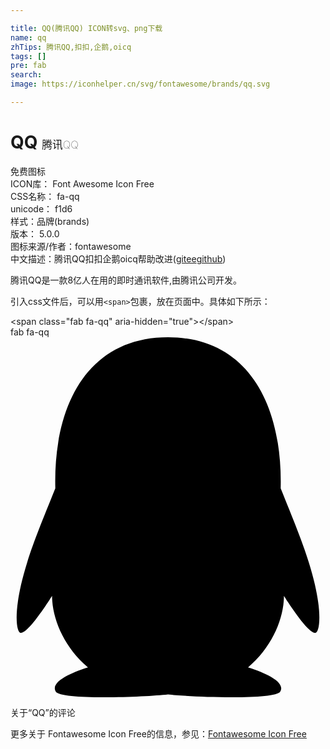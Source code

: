 ```yaml
---

title: QQ(腾讯QQ) ICON转svg、png下载
name: qq
zhTips: 腾讯QQ,扣扣,企鹅,oicq
tags: []
pre: fab
search: 
image: https://iconhelper.cn/svg/fontawesome/brands/qq.svg

---
```


# QQ  <small style="font-size: 60%;font-weight: 100">腾讯QQ</small>


<div class="detail-page">
<p>
<span><span class="badge-success badge">免费图标</span> </span>
<br/>
<span>
ICON库：
<span class="badge-secondary badge">Font Awesome Icon Free</span> 
</span>
<br/>
<span>
CSS名称：
<span class="badge-secondary badge">fa-qq</span> 
</span>
<br/>
<span>
unicode：
<span class="badge-secondary badge">f1d6</span> 
<copy-btn content='f1d6' btn-title=""></copy-btn>
<copy-btn :content='String.fromCodePoint(parseInt("f1d6", 16))' btn-title="复制U"></copy-btn>
</span><br/><span>样式：<span class="badge-light badge">品牌(brands)</span></span>
<br/>
<span>
版本：
<span class="badge-secondary badge">5.0.0</span> 
</span>
<br/>
<span>图标来源/作者：<span class="badge-light badge">fontawesome</span></span> 
<br/>
<span class="zh-detail">中文描述：<span class="badge-primary badge">腾讯QQ</span><span class="badge-primary badge">扣扣</span><span class="badge-primary badge">企鹅</span><span class="badge-primary badge">oicq</span><span class="help-link"><span>帮助改进</span>(<a href="https://gitee.com/liuwave/icon-helper/edit/master/json/fontawesome/brands/qq.json" target="_blank" rel="noopener noreferrer">gitee</a><a href="https://github.com/liuwave/icon-helper/edit/master/json/fontawesome/brands/qq.json" target="_blank" rel="noopener noreferrer">github</a></span>)</span><br/>
</p>
</div><div class="description description alert alert-light">腾讯QQ是一款8亿人在用的即时通讯软件,由腾讯公司开发。</div>
<div class="alert alert-dark">
  <i class="fab fa-qq fa-xs"></i>
  <i class="fab fa-qq fa-sm"></i>
  <i class="fab fa-qq fa-lg"></i>
  <i class="fab fa-qq fa-2x"></i>
  <i class="fab fa-qq fa-3x"></i>
  <i class="fab fa-qq fa-5x"></i>
  <i class="fab fa-qq fa-7x"></i>
</div>
<div>
  <p>引入css文件后，可以用<code>&lt;span&gt;</code>包裹，放在页面中。具体如下所示：    
  </p>
  <div class="alert alert-primary" style="font-size: 14px">
    &lt;span class="fab fa-qq" aria-hidden="true"&gt;&lt;/span&gt;
    <copy-btn content='<span class="fab fa-qq" aria-hidden="true"></span>'></copy-btn>
  </div>
  <div class="alert alert-secondary">
    <i class="fab fa-qq"
    style="font-size: 24px"
    aria-hidden="true"></i> fab fa-qq
    <copy-btn content="fab fa-qq" btn-title="复制图标名称"></copy-btn>
  </div>
</div>
<div id="svg" class="svg-wrap">
<svg xmlns="http://www.w3.org/2000/svg" viewBox="0 0 448 512"><path d="M433.754 420.445c-11.526 1.393-44.86-52.741-44.86-52.741 0 31.345-16.136 72.247-51.051 101.786 16.842 5.192 54.843 19.167 45.803 34.421-7.316 12.343-125.51 7.881-159.632 4.037-34.122 3.844-152.316 8.306-159.632-4.037-9.045-15.25 28.918-29.214 45.783-34.415-34.92-29.539-51.059-70.445-51.059-101.792 0 0-33.334 54.134-44.859 52.741-5.37-.65-12.424-29.644 9.347-99.704 10.261-33.024 21.995-60.478 40.144-105.779C60.683 98.063 108.982.006 224 0c113.737.006 163.156 96.133 160.264 214.963 18.118 45.223 29.912 72.85 40.144 105.778 21.768 70.06 14.716 99.053 9.346 99.704z"/></svg>
</div>
<detail full-name='fa-qq'></detail>

<Vssue title="关于“QQ”的评论" >关于“QQ”的评论</Vssue>
    
<div><p>更多关于  Fontawesome Icon Free的信息，参见：<a target="_blank" href="https://iconhelper.cn/fontawesome.html">Fontawesome Icon Free</a>
</p></div>
